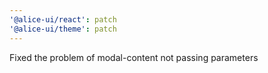 ```yaml
---
'@alice-ui/react': patch
'@alice-ui/theme': patch
---
```


Fixed the problem of modal-content not passing parameters
